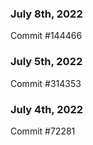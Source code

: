 ### July 8th, 2022

Commit #144466

### July 5th, 2022

Commit #314353


### July 4th, 2022

Commit #72281
